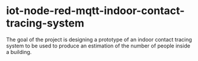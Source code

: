 # iot-node-red-mqtt-indoor-contact-tracing-system
The goal of the project is designing a prototype of an indoor contact tracing system to be used to produce an estimation of the number of people inside a building.
